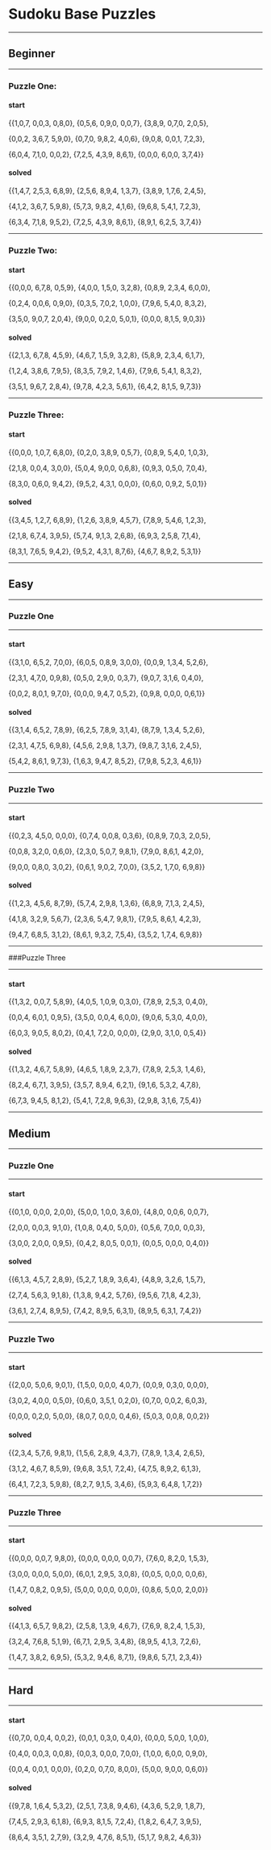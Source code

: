 # Sudoku Base Puzzles

----

## Beginner

----

### Puzzle One:

#### start
{{1,0,7, 0,0,3, 0,8,0},
 {0,5,6, 0,9,0, 0,0,7},
 {3,8,9, 0,7,0, 2,0,5},
 
 {0,0,2, 3,6,7, 5,9,0},
 {0,7,0, 9,8,2, 4,0,6},
 {9,0,8, 0,0,1, 7,2,3},

 {6,0,4, 7,1,0, 0,0,2},
 {7,2,5, 4,3,9, 8,6,1},
 {0,0,0, 6,0,0, 3,7,4}}

#### solved
{{1,4,7, 2,5,3, 6,8,9},
 {2,5,6, 8,9,4, 1,3,7},
 {3,8,9, 1,7,6, 2,4,5},

 {4,1,2, 3,6,7, 5,9,8},
 {5,7,3, 9,8,2, 4,1,6},
 {9,6,8, 5,4,1, 7,2,3},

 {6,3,4, 7,1,8, 9,5,2},
 {7,2,5, 4,3,9, 8,6,1},
 {8,9,1, 6,2,5, 3,7,4}}

----

### Puzzle Two:

#### start
{{0,0,0, 6,7,8, 0,5,9},
 {4,0,0, 1,5,0, 3,2,8},
 {0,8,9, 2,3,4, 6,0,0},

 {0,2,4, 0,0,6, 0,9,0},
 {0,3,5, 7,0,2, 1,0,0},
 {7,9,6, 5,4,0, 8,3,2},

 {3,5,0, 9,0,7, 2,0,4},
 {9,0,0, 0,2,0, 5,0,1},
 {0,0,0, 8,1,5, 9,0,3}}

#### solved
{{2,1,3, 6,7,8, 4,5,9},
 {4,6,7, 1,5,9, 3,2,8},
 {5,8,9, 2,3,4, 6,1,7},

 {1,2,4, 3,8,6, 7,9,5},
 {8,3,5, 7,9,2, 1,4,6},
 {7,9,6, 5,4,1, 8,3,2},

 {3,5,1, 9,6,7, 2,8,4},
 {9,7,8, 4,2,3, 5,6,1},
 {6,4,2, 8,1,5, 9,7,3}}

 ----
 
 ### Puzzle Three:
 
 #### start
 {{0,0,0, 1,0,7, 6,8,0},
  {0,2,0, 3,8,9, 0,5,7},
  {0,8,9, 5,4,0, 1,0,3},

  {2,1,8, 0,0,4, 3,0,0},
  {5,0,4, 9,0,0, 0,6,8},
  {0,9,3, 0,5,0, 7,0,4},

  {8,3,0, 0,6,0, 9,4,2},
  {9,5,2, 4,3,1, 0,0,0},
  {0,6,0, 0,9,2, 5,0,1}}

#### solved
 {{3,4,5, 1,2,7, 6,8,9},
  {1,2,6, 3,8,9, 4,5,7},
  {7,8,9, 5,4,6, 1,2,3},

  {2,1,8, 6,7,4, 3,9,5},
  {5,7,4, 9,1,3, 2,6,8},
  {6,9,3, 2,5,8, 7,1,4},

  {8,3,1, 7,6,5, 9,4,2},
  {9,5,2, 4,3,1, 8,7,6},
  {4,6,7, 8,9,2, 5,3,1}}

----

## Easy

----

### Puzzle One

----

#### start
{{3,1,0, 6,5,2, 7,0,0},
 {6,0,5, 0,8,9, 3,0,0},
 {0,0,9, 1,3,4, 5,2,6},

 {2,3,1, 4,7,0, 0,9,8},
 {0,5,0, 2,9,0, 0,3,7},
 {9,0,7, 3,1,6, 0,4,0},

 {0,0,2, 8,0,1, 9,7,0},
 {0,0,0, 9,4,7, 0,5,2},
 {0,9,8, 0,0,0, 0,6,1}}

#### solved
{{3,1,4, 6,5,2, 7,8,9},
 {6,2,5, 7,8,9, 3,1,4},
 {8,7,9, 1,3,4, 5,2,6},

 {2,3,1, 4,7,5, 6,9,8},
 {4,5,6, 2,9,8, 1,3,7},
 {9,8,7, 3,1,6, 2,4,5},

 {5,4,2, 8,6,1, 9,7,3},
 {1,6,3, 9,4,7, 8,5,2},
 {7,9,8, 5,2,3, 4,6,1}}

----

### Puzzle Two

----

#### start
{{0,2,3, 4,5,0, 0,0,0},
 {0,7,4, 0,0,8, 0,3,6},
 {0,8,9, 7,0,3, 2,0,5},

 {0,0,8, 3,2,0, 0,6,0},
 {2,3,0, 5,0,7, 9,8,1},
 {7,9,0, 8,6,1, 4,2,0},

 {9,0,0, 0,8,0, 3,0,2},
 {0,6,1, 9,0,2, 7,0,0},
 {3,5,2, 1,7,0, 6,9,8}}

#### solved
{{1,2,3, 4,5,6, 8,7,9},
 {5,7,4, 2,9,8, 1,3,6},
 {6,8,9, 7,1,3, 2,4,5},

 {4,1,8, 3,2,9, 5,6,7},
 {2,3,6, 5,4,7, 9,8,1},
 {7,9,5, 8,6,1, 4,2,3},

 {9,4,7, 6,8,5, 3,1,2},
 {8,6,1, 9,3,2, 7,5,4},
 {3,5,2, 1,7,4, 6,9,8}}

----

###Puzzle Three

----

#### start
{{1,3,2, 0,0,7, 5,8,9},
 {4,0,5, 1,0,9, 0,3,0},
 {7,8,9, 2,5,3, 0,4,0},

 {0,0,4, 6,0,1, 0,9,5},
 {3,5,0, 0,0,4, 6,0,0},
 {9,0,6, 5,3,0, 4,0,0},

 {6,0,3, 9,0,5, 8,0,2},
 {0,4,1, 7,2,0, 0,0,0},
 {2,9,0, 3,1,0, 0,5,4}}

#### solved

{{1,3,2, 4,6,7, 5,8,9},
 {4,6,5, 1,8,9, 2,3,7},
 {7,8,9, 2,5,3, 1,4,6},

 {8,2,4, 6,7,1, 3,9,5},
 {3,5,7, 8,9,4, 6,2,1},
 {9,1,6, 5,3,2, 4,7,8},

 {6,7,3, 9,4,5, 8,1,2},
 {5,4,1, 7,2,8, 9,6,3},
 {2,9,8, 3,1,6, 7,5,4}}

----

## Medium

----

### Puzzle One

----

#### start
{{0,1,0, 0,0,0, 2,0,0},
 {5,0,0, 1,0,0, 3,6,0},
 {4,8,0, 0,0,6, 0,0,7},

 {2,0,0, 0,0,3, 9,1,0},
 {1,0,8, 0,4,0, 5,0,0},
 {0,5,6, 7,0,0, 0,0,3},

 {3,0,0, 2,0,0, 0,9,5},
 {0,4,2, 8,0,5, 0,0,1},
 {0,0,5, 0,0,0, 0,4,0}}

#### solved
{{6,1,3, 4,5,7, 2,8,9},
 {5,2,7, 1,8,9, 3,6,4},
 {4,8,9, 3,2,6, 1,5,7},

 {2,7,4, 5,6,3, 9,1,8},
 {1,3,8, 9,4,2, 5,7,6},
 {9,5,6, 7,1,8, 4,2,3},

 {3,6,1, 2,7,4, 8,9,5},
 {7,4,2, 8,9,5, 6,3,1},
 {8,9,5, 6,3,1, 7,4,2}}

----

### Puzzle Two

----

#### start
{{2,0,0, 5,0,6, 9,0,1},
 {1,5,0, 0,0,0, 4,0,7},
 {0,0,9, 0,3,0, 0,0,0},

 {3,0,2, 4,0,0, 0,5,0},
 {0,6,0, 3,5,1, 0,2,0},
 {0,7,0, 0,0,2, 6,0,3},

 {0,0,0, 0,2,0, 5,0,0},
 {8,0,7, 0,0,0, 0,4,6},
 {5,0,3, 0,0,8, 0,0,2}}

#### solved
{{2,3,4, 5,7,6, 9,8,1},
 {1,5,6, 2,8,9, 4,3,7},
 {7,8,9, 1,3,4, 2,6,5},

 {3,1,2, 4,6,7, 8,5,9},
 {9,6,8, 3,5,1, 7,2,4},
 {4,7,5, 8,9,2, 6,1,3},

 {6,4,1, 7,2,3, 5,9,8},
 {8,2,7, 9,1,5, 3,4,6},
 {5,9,3, 6,4,8, 1,7,2}}

----

### Puzzle Three

----

#### start
{{0,0,0, 0,0,7, 9,8,0},
 {0,0,0, 0,0,0, 0,0,7},
 {7,6,0, 8,2,0, 1,5,3},

 {3,0,0, 0,0,0, 5,0,0},
 {6,0,1, 2,9,5, 3,0,8},
 {0,0,5, 0,0,0, 0,0,6},

 {1,4,7, 0,8,2, 0,9,5},
 {5,0,0, 0,0,0, 0,0,0},
 {0,8,6, 5,0,0, 2,0,0}}

#### solved
{{4,1,3, 6,5,7, 9,8,2},
 {2,5,8, 1,3,9, 4,6,7},
 {7,6,9, 8,2,4, 1,5,3},

 {3,2,4, 7,6,8, 5,1,9},
 {6,7,1, 2,9,5, 3,4,8},
 {8,9,5, 4,1,3, 7,2,6},

 {1,4,7, 3,8,2, 6,9,5},
 {5,3,2, 9,4,6, 8,7,1},
 {9,8,6, 5,7,1, 2,3,4}}

----

## Hard

----

#### start
{{0,7,0, 0,0,4, 0,0,2},
 {0,0,1, 0,3,0, 0,4,0},
 {0,0,0, 5,0,0, 1,0,0},

 {0,4,0, 0,0,3, 0,0,8},
 {0,0,3, 0,0,0, 7,0,0},
 {1,0,0, 6,0,0, 0,9,0},

 {0,0,4, 0,0,1, 0,0,0},
 {0,2,0, 0,7,0, 8,0,0},
 {5,0,0, 9,0,0, 0,6,0}}

#### solved
{{9,7,8, 1,6,4, 5,3,2},
 {2,5,1, 7,3,8, 9,4,6},
 {4,3,6, 5,2,9, 1,8,7},

 {7,4,5, 2,9,3, 6,1,8},
 {6,9,3, 8,1,5, 7,2,4},
 {1,8,2, 6,4,7, 3,9,5},

 {8,6,4, 3,5,1, 2,7,9},
 {3,2,9, 4,7,6, 8,5,1},
 {5,1,7, 9,8,2, 4,6,3}}